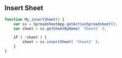 ## Insert Sheet

``` javascript
function My_insertSheet() {
    var ss = SpreadsheetApp.getActiveSpreadsheet();
    var sheet = ss.getSheetByName( 'Sheet2' );

    if ( !sheet ) {
    	sheet = ss.insertSheet( 'Sheet2' );
    }
}
```